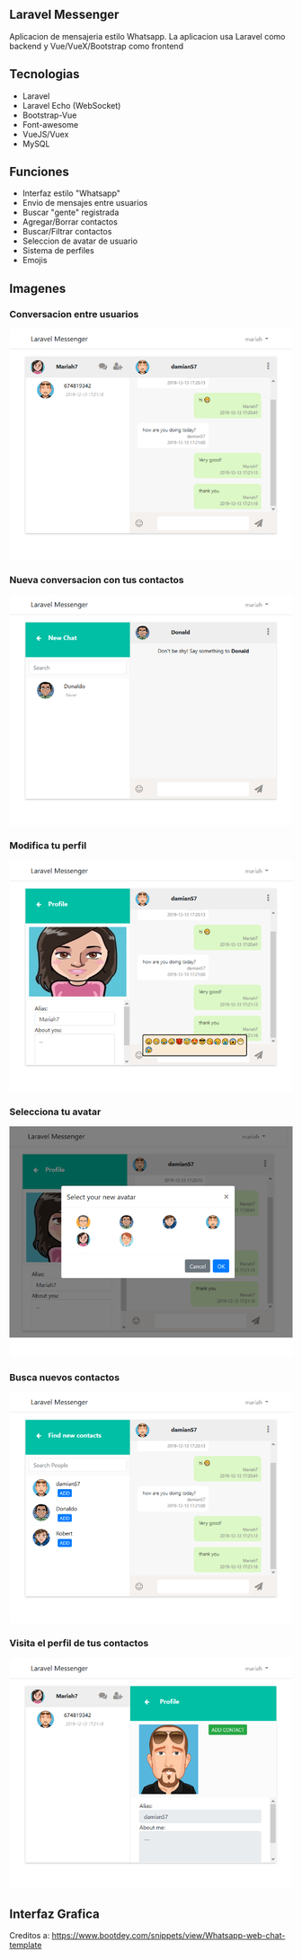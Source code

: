 ## Laravel Messenger
Aplicacion de mensajeria estilo Whatsapp. La aplicacion usa Laravel como backend y Vue/VueX/Bootstrap como frontend

## Tecnologias
- Laravel
- Laravel Echo (WebSocket)
- Bootstrap-Vue
- Font-awesome
- VueJS/Vuex
- MySQL

## Funciones
- Interfaz estilo "Whatsapp"
- Envio de mensajes entre usuarios
- Buscar "gente" registrada
- Agregar/Borrar contactos
- Buscar/Filtrar contactos
- Seleccion de avatar de usuario
- Sistema de perfiles
- Emojis

## Imagenes

### Conversacion entre usuarios
![Conversation](https://raw.githubusercontent.com/damianS7/laravel-messenger/master/public/images/messenger/image1.png)

### Nueva conversacion con tus contactos
![contacts](https://raw.githubusercontent.com/damianS7/laravel-messenger/master/public/images/messenger/image2.png)

### Modifica tu perfil
![user-profile](https://raw.githubusercontent.com/damianS7/laravel-messenger/master/public/images/messenger/image6.png)

### Selecciona tu avatar
![avatar](https://raw.githubusercontent.com/damianS7/laravel-messenger/master/public/images/messenger/image3.png)

### Busca nuevos contactos
![people](https://raw.githubusercontent.com/damianS7/laravel-messenger/master/public/images/messenger/image4.png)

### Visita el perfil de tus contactos
![contact-profile](https://raw.githubusercontent.com/damianS7/laravel-messenger/master/public/images/messenger/image5.png)


## Interfaz Grafica
Creditos a:
https://www.bootdey.com/snippets/view/Whatsapp-web-chat-template
